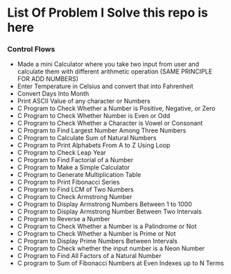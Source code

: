 # List Of Problem I Solve this repo is here

### Control Flows

- Made a mini Calculator where you take two input from user and calculate them with different arithmetic operation (SAME PRINCIPLE FOR ADD NUMBERS)
- Enter Temperature in Celsius and convert that into Fahrenheit
- Convert Days Into Month
- Print ASCII Value of any character or Numbers
- C Program to Check Whether a Number is Positive, Negative, or Zero
- C Program to Check Whether Number is Even or Odd
- C Program to Check Whether a Character is Vowel or Consonant
- C Program to Find Largest Number Among Three Numbers
- C Program to Calculate Sum of Natural Numbers
- C Program to Print Alphabets From A to Z Using Loop
- C Program to Check Leap Year
- C Program to Find Factorial of a Number
- C Program to Make a Simple Calculator
- C Program to Generate Multiplication Table
- C Program to Print Fibonacci Series
- C Program to Find LCM of Two Numbers
- C Program to Check Armstrong Number
- C Program to Display Armstrong Numbers Between 1 to 1000
- C Program to Display Armstrong Number Between Two Intervals
- C Program to Reverse a Number
- C Program to Check Whether a Number is a Palindrome or Not
- C Program to Check Whether a Number is Prime or Not
- C Program to Display Prime Numbers Between Intervals
- C Program to Check whether the input number is a Neon Number
- C Program to Find All Factors of a Natural Number
- C program to Sum of Fibonacci Numbers at Even Indexes up to N Terms
